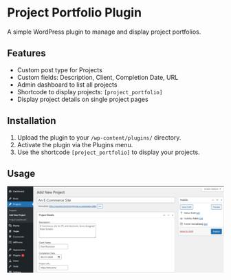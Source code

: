 # Project Portfolio Plugin

A simple WordPress plugin to manage and display project portfolios.

## Features
- Custom post type for Projects
- Custom fields: Description, Client, Completion Date, URL
- Admin dashboard to list all projects
- Shortcode to display projects: `[project_portfolio]`
- Display project details on single project pages

## Installation
1. Upload the plugin to your `/wp-content/plugins/` directory.
2. Activate the plugin via the Plugins menu.
3. Use the shortcode `[project_portfolio]` to display your projects.

## Usage
![Image Alt Text](https://github.com/AhmedShaikh0/project-portfolio/blob/main/plugin-img.png)

